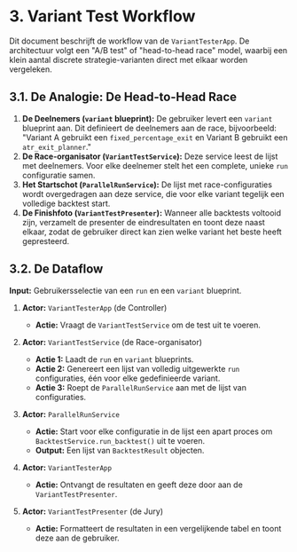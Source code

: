 # 3. Variant Test Workflow

Dit document beschrijft de workflow van de `VariantTesterApp`. De architectuur volgt een "A/B test" of "head-to-head race" model, waarbij een klein aantal discrete strategie-varianten direct met elkaar worden vergeleken.

## 3.1. De Analogie: De Head-to-Head Race

1.  **De Deelnemers (`variant` blueprint):** De gebruiker levert een `variant` blueprint aan. Dit definieert de deelnemers aan de race, bijvoorbeeld: "Variant A gebruikt een `fixed_percentage_exit` en Variant B gebruikt een `atr_exit_planner`."
2.  **De Race-organisator (`VariantTestService`):** Deze service leest de lijst met deelnemers. Voor elke deelnemer stelt het een complete, unieke `run` configuratie samen.
3.  **Het Startschot (`ParallelRunService`):** De lijst met race-configuraties wordt overgedragen aan deze service, die voor elke variant tegelijk een volledige backtest start.
4.  **De Finishfoto (`VariantTestPresenter`):** Wanneer alle backtests voltooid zijn, verzamelt de presenter de eindresultaten en toont deze naast elkaar, zodat de gebruiker direct kan zien welke variant het beste heeft gepresteerd.

## 3.2. De Dataflow

**Input:** Gebruikersselectie van een `run` en een `variant` blueprint.

1.  **Actor:** `VariantTesterApp` (de Controller)
    * **Actie:** Vraagt de `VariantTestService` om de test uit te voeren.

2.  **Actor:** `VariantTestService` (de Race-organisator)
    * **Actie 1:** Laadt de `run` en `variant` blueprints.
    * **Actie 2:** Genereert een lijst van volledig uitgewerkte `run` configuraties, één voor elke gedefinieerde variant.
    * **Actie 3:** Roept de `ParallelRunService` aan met de lijst van configuraties.

3.  **Actor:** `ParallelRunService`
    * **Actie:** Start voor elke configuratie in de lijst een apart proces om `BacktestService.run_backtest()` uit te voeren.
    * **Output:** Een lijst van `BacktestResult` objecten.

4.  **Actor:** `VariantTesterApp`
    * **Actie:** Ontvangt de resultaten en geeft deze door aan de `VariantTestPresenter`.

5.  **Actor:** `VariantTestPresenter` (de Jury)
    * **Actie:** Formatteert de resultaten in een vergelijkende tabel en toont deze aan de gebruiker.